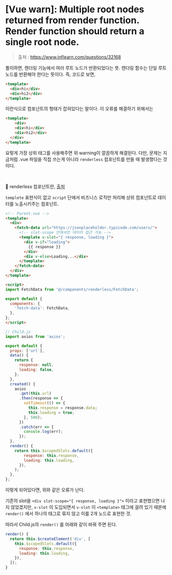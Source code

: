 # [Vue warn]: Multiple root nodes returned from render function. Render function should return a single root node.

> 출처 : https://www.inflearn.com/questions/32168

풀이하면, 렌더링 기능에서 여러 루트 노드가 반환되었다는 뜻. 렌더링 함수는 단일 루트 노드를 반환해야 한다는 뜻이다. 즉, 코드로 보면,

```html
<template>
  <div>hi</div>
  <div>hi2</div>
</template>
```

이런식으로 컴포넌트의 형태가 잡혀있다는 말이다. 이 오류를 해결하기 위해서는

```html
<template>
	<div>
  	<div>hi</div>
  	<div>hi2</div>
  </div>
</template>
```

요렇게 가장 상위 태그를 사용해주면 위 warning이 깔끔하게 해결된다. 다만, 문제는 지금처럼 .vue 파일을 직접 쓰는게 아니라 `renderless` 컴포넌트를 만들 때 발생했다는 것이다.

<br/>

📌 renderless 컴포넌트란, [출처](https://velog.io/@jtwjs/%EC%BB%B4%ED%8F%AC%EB%84%8C%ED%8A%B8-%EB%94%94%EC%9E%90%EC%9D%B8-%ED%8C%A8%ED%84%B4) 

`templete` 표현식이 없고 `script` 단에서 비즈니스 로직만 처리해 상위 컴포넌트로 데이터를 노출시키주는 컴포넌트.

```html
<!-- Parent.vue -->
<template>
  <div>
    <fetch-data url="https://jsonplaceholder.typicode.com/users/">
      <!-- slot-scope 안에서만 데이터 접근 가능 -->
      <template v-slot="{ response, loading }">
        <div v-if="loading">
          {{ response }}
        </div>
        <div v-else>Loading...</div>
      </template>
    </fetch-data>
  </div>
</template>

<script>
import FetchData from '@/components/renderless/FetchData';

export default {
  components: {
    'fetch-data': FetchData,
  },
};
</script>
```

```js
// Child.js
import axios from 'axios';

export default {
  props: ['url'],
  data() {
    return {
      response: null,
      loading: false,
    };
  },
  created() {
    axios
      .get(this.url)
      .then(response => {
        setTimeout(() => {
          this.response = response.data;
          this.loading = true;
        }, 500);
      })
      .catch(err => {
        console.log(err);
      });
  },
  render() {
    return this.$scopedSlots.default({
        response: this.response,
        loading: this.loading,
      }),
    );
  },
};
```

이렇게 되어있다면, 위와 같은 오류가 난다.

기존의 slot을 `<div slot-scope="{ response, loading }">` 이라고 표현했으면 나지 않았겠지만, `v-slot` 이 도입되면서 `v-slot` 이 `<template>` 태그에 걸려 있기 때문에 `render()` 에서 하나의 태그로 묶지 않고 이를 2개 노드로 표현한 것.

따라서 Child.js의 `render()` 를 아래와 같이 바꿔 주면 된다.

```js
render() {
  return this.$createElement('div', [
    this.$scopedSlots.default({
      response: this.response,
      loading: this.loading,
    }),
  ]);
}
```
